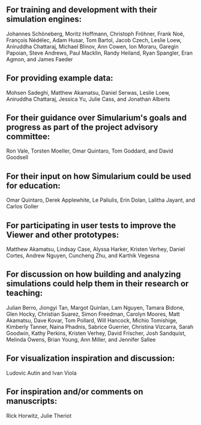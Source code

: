 ## For training and development with their simulation engines:
Johannes Schöneberg, Moritz Hoffmann, Christoph Fröhner, Frank Noé, François Nédélec, Adam Husar, Tom Bartol, Jacob Czech, Leslie Loew, Aniruddha Chattaraj, Michael Blinov, Ann Cowen, Ion Moraru, Garegin Papoian, Steve Andrews, Paul Macklin, Randy Heiland, Ryan Spangler, Eran Agmon, and James Faeder

## For providing example data:
Mohsen Sadeghi, Matthew Akamatsu, Daniel Serwas, Leslie Loew, Aniruddha Chattaraj, Jessica Yu, Julie Cass, and Jonathan Alberts

## For their guidance over Simularium's goals and progress as part of the project advisory committee:
Ron Vale, Torsten Moeller, Omar Quintaro, Tom Goddard, and David Goodsell

## For their input on how Simularium could be used for education:
Omar Quintaro, Derek Applewhite, Le Paliulis, Erin Dolan, Lalitha Jayant, and Carlos Goller

## For participating in user tests to improve the Viewer and other prototypes:
Matthew Akamatsu, Lindsay Case, Alyssa Harker, Kristen Verhey, Daniel Cortes, Andrew Nguyen, Cuncheng Zhu, and Karthik Vegesna

## For discussion on how building and analyzing simulations could help them in their research or teaching:
Julian Berro, Jiongyi Tan, Margot Quinlan, Lam Nguyen, Tamara Bidone, Glen Hocky, Christian Suarez, Simon Freedman, Carolyn Moores, Matt Akamatsu, Dave Kovar, Tom Pollard, Will Hancock, Michio Tomishige, Kimberly Tanner, Naina Phadnis, Sabrice Guerrier, Christina Vizcarra, Sarah Goodwin, Kathy Perkins, Kristen Verhey, David Frischer, Josh Sandquist, Melinda Owens, Brian Young, Ann Miller, and Jennifer Sallee 

## For visualization inspiration and discussion:
Ludovic Autin and Ivan Viola

## For inspiration and/or comments on manuscripts:
Rick Horwitz, Julie Theriot
